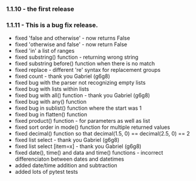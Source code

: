 ### 1.1.10 - the first release
### 1.1.11 - This is a bug fix release.
* fixed 'false and otherwise' - now returns False
* fixed 'otherwise and false' - now return False
* fixed 'in' a list of ranges
* fixed substring() function - returning wrong string
* fixed substring before() function when there is no match
* fixed replace - different 're' syntax for replacement groups
* fixed count - thank you Gabriel (g6g8)
* fixed bug with the parser not recognizing empty lists
* fixed bug with lists within lists
* fixed bug with all() function - thank you Gabriel (g6g8)
* fixed bug with any() function
* fixed bug in sublist() function where the start was 1
* fixed bug in flatten() function
* fixed product() function - for parameters as well as list
* fixed sort order in mode() function for multiple returned values
* fixed decimal() function so that decimal(1.5, 0) == decimal(2.5, 0) == 2
* fixed list select - thank you Gabriel (g6g8)
* fixed list select [item=x] - thank you Gabriel (g6g8)
* fixed date(), time() and data and time() functions - incorrect differenciaton between dates and datetimes
* added date/time addition and subtraction
* added lots of pytest tests








